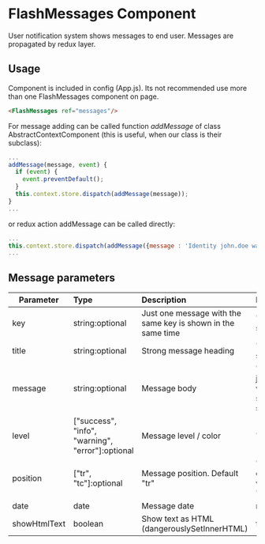 # FlashMessages Component

User notification system shows messages to end user.
Messages are propagated by redux layer.

## Usage

Component is included in config (App.js). Its not recommended use more than one FlashMessages component on page.

```html
<FlashMessages ref="messages"/>
```

For message adding can be called function *addMessage* of class AbstractContextComponent (this is useful, when our class is their subclass):

```javascript
...
addMessage(message, event) {
  if (event) {
    event.preventDefault();
  }
  this.context.store.dispatch(addMessage(message));
}
...
```
or redux action addMessage can be called directly:

```javascript
...
this.context.store.dispatch(addMessage({message : 'Identity john.doe was successfully saved.'}));
...
```

## Message parameters

| Parameter | Type | Description | Default  |
| --- | :--- | :--- | :--- |
| key  | string:optional   | Just one message with the same key is shown in the same time | "global-success" |
| title  | string:optional   | Strong message heading | "Operation success" |
| message  | string:optional   | Message body | "Identity john.doe was successfully saved." |
| level  | ["success", "info", "warning", "error"]:optional   | Message level / color | "success" |
| position  | ["tr", "tc"]:optional   | Message position. Default "tr" | "tc" for errors and warnings, "tr" others |
| date  | date  | Message date | new Date() |
| showHtmlText | boolean | Show text as HTML (dangerouslySetInnerHTML) | false |
